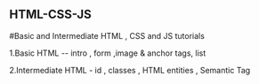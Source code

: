 ## HTML-CSS-JS
#Basic and Intermediate HTML , CSS and JS tutorials

1.Basic HTML -- intro , form ,image & anchor tags, list 

2.Intermediate HTML - id , classes , HTML entities , Semantic Tag
